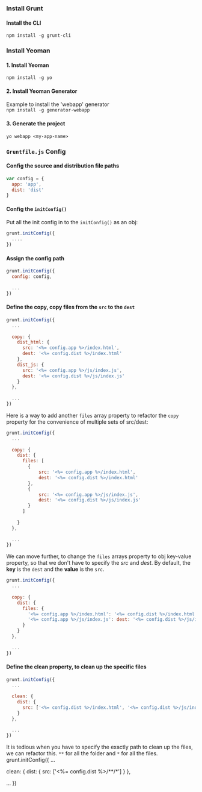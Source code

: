 
### Install Grunt
#### Install the CLI
`npm install -g grunt-cli`


### Install Yeoman
#### 1. Install Yeoman
`npm install -g yo`
#### 2. Install Yeoman Generator
Example to install the 'webapp' generator   
`npm install -g generator-webapp`
#### 3. Generate the project
`yo webapp <my-app-name>`


### `Gruntfile.js` Config
#### Config the source and distribution file paths
```javascript
var config = {
  app: 'app',
  dist: 'dist'
}
```

#### Config the `initConfig()`
Put all the init config in to the `initConfig()` as an obj:
```javascript
grunt.initConfig({
  ....
})
```

#### Assign the config path
```javascript
grunt.initConfig({
  config: config,
  
  ...
})
```


#### Define the __copy__, copy files from the `src` to the `dest`
```javascript
grunt.initConfig({
  ...
  
  copy: {
    dist_html: {
      src: '<%= config.app %>/index.html',
      dest: '<%= config.dist %>/index.html'
    },
    dist_js: {
      src: '<%= config.app %>/js/index.js',
      dest: '<%= config.dist %>/js/index.js'
    }
  },
  
  ...
})
```

Here is a way to add another `files` array property to refactor the `copy` property for the convenience of multiple sets of src/dest:   
```javascript
grunt.initConfig({
  ...
  
  copy: {
    dist: {
      files: [
        {
            src: '<%= config.app %>/index.html',
            dest: '<%= config.dist %>/index.html'
        },
        {
            src: '<%= config.app %>/js/index.js',
            dest: '<%= config.dist %>/js/index.js'
        }
      ]
        
    }
  },
  
  ...
})
```

We can move further, to change the `files` arrays property to obj key-value property, so that we don't have to specify the _src_ and _dest_. By default, the __key__ is the `dest` and the __value__ is the `src`.
```javascript
grunt.initConfig({
  ...
  
  copy: {
    dist: {
      files: {
        '<%= config.app %>/index.html': '<%= config.dist %>/index.html',
        '<%= config.app %>/js/index.js': dest: '<%= config.dist %>/js/index.js'
      }
    }
  },
  
  ...
})
```

#### Define the __clean__ property, to clean up the specific files

```javascript
grunt.initConfig({
  ...
  
  clean: {
    dist: {
      src: ['<%= config.dist %>/index.html', '<%= config.dist %>/js/index.js']
    }
  },
  
  ...
})
```
It is tedious when you have to specify the exactly path to clean up the files, we can refactor this.
`**` for all the folder and `*` for all the files.
grunt.initConfig({
  ...
  
  clean: {
    dist: {
      src: ['<%= config.dist %>/**/*']
    }
  },
  
  ...
})
```
